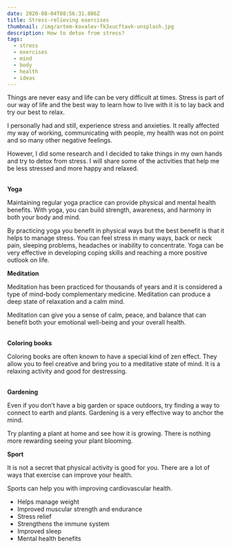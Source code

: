 ```yaml
---
date: 2020-08-04T08:56:31.886Z
title: Stress-relieving exercises
thumbnail: /img/artem-kovalev-fk3xucftavk-unsplash.jpg
description: How to detox from stress?
tags:
  - stress
  - exercises
  - mind
  - body
  - health
  - ideas
---
```

Things are never easy and life can be very difficult at times. Stress is part of our way of life and the best way to learn how to live with it is to lay back and try our best to relax.

I personally had and still, experience stress and anxieties. It really affected my way of working, communicating with people, my health was not on point and so many other negative feelings.

However, I did some research and I decided to take things in my own hands and try to detox from stress. I will share some of the activities that help me be less stressed and more happy and relaxed.

**\
Yoga**

Maintaining regular yoga practice can provide physical and mental health benefits. With yoga, you can build strength, awareness, and harmony in both your body and mind.

By practicing yoga you benefit in physical ways but the best benefit is that it helps to manage stress. You can feel stress in many ways, back or neck pain, sleeping problems, headaches or inability to concentrate. Yoga can be very effective in developing coping skills and reaching a more positive outlook on life.



**Meditation**

Meditation has been practiced for thousands of years and it is considered a type of mind-body complementary medicine. Meditation can produce a deep state of relaxation and a calm mind.

Meditation can give you a sense of calm, peace, and balance that can benefit both your emotional well-being and your overall health.

**\
Coloring books**

Coloring books are often known to have a special kind of zen effect. They allow you to feel creative and bring you to a meditative state of mind. It is a relaxing activity and good for destressing.

**\
Gardening**

Even if you don’t have a big garden or space outdoors, try finding a way to connect to earth and plants. Gardening is a very effective way to anchor the mind.

Try planting a plant at home and see how it is growing. There is nothing more rewarding seeing your plant blooming.



**Sport**

It is not a secret that physical activity is good for you. There are a lot of ways that exercise can improve your health.

Sports can help you with improving cardiovascular health.

* Helps manage weight
* Improved muscular strength and endurance
* Stress relief
* Strengthens the immune system
* Improved sleep
* Mental health benefits